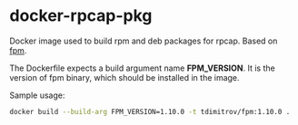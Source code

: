 # docker-rpcap-pkg
Docker image used to build rpm and deb packages for rpcap. Based on [fpm](https://github.com/jordansissel/fpm).

The Dockerfile expects a build argument name **FPM_VERSION**. It is the version of fpm binary, which should be installed in the image.

Sample usage:
```bash
docker build --build-arg FPM_VERSION=1.10.0 -t tdimitrov/fpm:1.10.0 .
```
